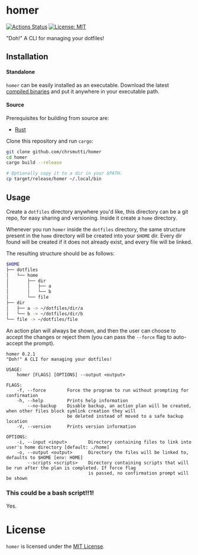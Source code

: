 # homer

[![Actions Status](https://github.com/chrsmutti/homer/workflows/Rust/badge.svg)](https://github.com/chrsmutti/homer/actions)
[![License: MIT](https://img.shields.io/badge/License-MIT-yellow.svg)](https://opensource.org/licenses/MIT)

"Doh!" A CLI for managing your dotfiles!

## Installation

#### Standalone

`homer` can be easily installed as an executable. Download the latest
[compiled binaries](https://github.com/chrsmutti/homer/releases) and put it
anywhere in your executable path.

#### Source

Prerequisites for building from source are:

- [Rust](https://www.rust-lang.org/tools/install)

Clone this repository and run `cargo`:

```sh
git clone github.com/chrsmutti/homer
cd homer
cargo build --release

# Optionally copy it to a dir in your $PATH.
cp target/release/homer ~/.local/bin
```

## Usage

Create a `dotfiles` directory anywhere you'd like, this directory can be a git
repo, for easy sharing and versioning. Inside it create a `home` directory.

Whenever you run `homer` inside the `dotfiles` directory, the same structure
present in the `home` directory will be created into your `$HOME` dir. Every
dir found will be created if it does not already exist, and every file will
be linked.

The resulting structure should be as follows:

```bash
$HOME
├── dotfiles
│   └── home
│       ├── dir
│       │   ├── a
│       │   └── b
│       └── file
├── dir
│   ├── a -> ~/dotfiles/dir/a
│   └── b -> ~/dotfiles/dir/b
└── file -> ~/dotfiles/file
```

An action plan will always be shown, and then the user can choose to accept the changes
or reject them (you can pass the `--force` flag to auto-accept the prompt).

```
homer 0.2.1
"Doh!" A CLI for managing your dotfiles!

USAGE:
    homer [FLAGS] [OPTIONS] --output <output>

FLAGS:
    -f, --force        Force the program to run without prompting for confirmation
    -h, --help         Prints help information
        --no-backup    Disable backup, an action plan will be created, when other files block symlink creation they will
                       be deleted instead of moved to a safe backup location
    -V, --version      Prints version information

OPTIONS:
    -i, --input <input>        Directory containing files to link into user's home directory [default: ./home]
    -o, --output <output>      Directory the files will be linked to, defaults to $HOME [env: HOME]
        --scripts <scripts>    Directory containing scripts that will be run after the plan is completed. If force flag
                               is passed, no confirmation prompt will be shown
```

### This could be a bash script!!1!

Yes.

# License

`homer` is licensed under the [MIT License](https://opensource.org/licenses/MIT).

